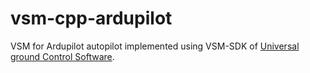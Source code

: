 vsm-cpp-ardupilot
===========

VSM for Ardupilot autopilot implemented using VSM-SDK of [Universal ground Control Software](http://www.ugcs.com/ "UgCS").

